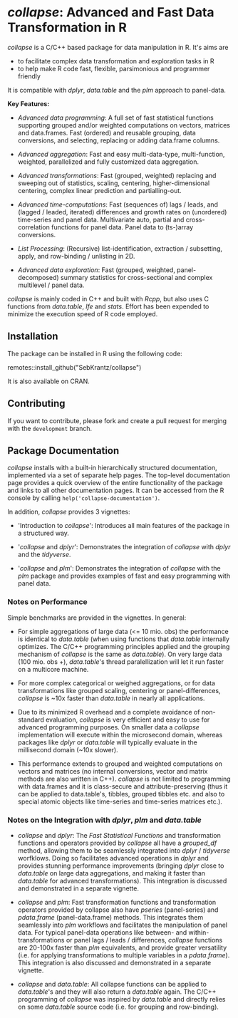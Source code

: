 # *collapse*: Advanced and Fast Data Transformation in R


*collapse* is a C/C++ based package for data manipulation in R. It's aims are

* to facilitate complex data transformation and exploration tasks in R
* to help make R code fast, flexible, parsimonious and programmer friendly 

It is compatible with *dplyr*, *data.table* and the *plm* approach to panel-data.

**Key Features:**

*  *Advanced data programming*: A full set of fast statistical functions supporting grouped and/or weighted computations on vectors, matrices and data.frames. Fast (ordered) and reusable grouping, data conversions, and selecting, replacing or adding data.frame columns. 

*  *Advanced aggregation*: Fast and easy multi-data-type, multi-function, weighted, parallelized and fully customized data aggregation. 

*  *Advanced transformations*: Fast (grouped, weighted) replacing and sweeping out of statistics, scaling, centering, higher-dimensional centering, complex linear prediction and partialling-out. 

*  *Advanced time-computations*: Fast (sequences of) lags / leads, and (lagged / leaded, iterated) differences and growth rates on (unordered) time-series and panel data. Multivariate auto, partial and cross-correlation functions for panel data. Panel data to (ts-)array conversions. 

*  *List Processing*: (Recursive) list-identification, extraction / subsetting, apply, and row-binding / unlisting in 2D. 

* *Advanced data exploration*: Fast (grouped, weighted, panel-decomposed) summary statistics for cross-sectional and complex multilevel / panel data. 

*collapse* is mainly coded in C++ and built with *Rcpp*, but also uses C functions from *data.table*, *lfe* and *stats*. Effort has been expended to minimize the 
execution speed of R code employed. 

## Installation

The package can be installed in R using the following code:

remotes::install_github("SebKrantz/collapse")

It is also available on CRAN. 

## Contributing

If you want to contribute, please fork and create a pull request for merging with the `development` branch.

## Package Documentation
*collapse* installs with a built-in hierarchically structured documentation, implemented via a set of separate help pages. The top-level documentation page provides a quick overview of the entire functionality of the package and links to all other documentation pages. It can be accessed from the R console by calling `help('collapse-documentation')`. 

In addition, *collapse* provides 3 vignettes:

* 'Introduction to *collapse*': Introduces all main features of the package in a structured way.

* '*collapse* and *dplyr*': Demonstrates the integration of *collapse* with *dplyr* and the *tidyverse*.

* '*collapse* and *plm*': Demonstrates the integration of *collapse* with the *plm* package and provides examples of fast and easy programming with panel data. 

### Notes on Performance 
Simple benchmarks are provided in the vignettes. In general:

* For simple aggregations of large data (<= 10 mio. obs) the performance is identical to *data.table* (when using functions that *data.table* internally optimizes. The C/C++ programming principles applied and the grouping mechanism of *collapse* is the same as *data.table*). On very large data (100 mio. obs +), *data.table*'s thread paralellization will let it run faster on a multicore machine. 

* For more complex categorical or weighed aggregations, or for data transformations like grouped scaling, centering or panel-differences, *collapse* is ~10x faster than *data.table* in nearly all applications. 

* Due to its minimized R overhead and a complete avoidance of non-standard evaluation, *collapse* is very efficient and easy to use for advanced programming purposes. On smaller data a *collapse* implementation will execute within the microsecond domain, whereas packages like *dplyr* or *data.table* will typically evaluate in the millisecond domain (~10x slower).

* This performance extends to grouped and weighted computations on vectors and matrices (no internal conversions, vector and matrix methods are also written in C++). *collapse* is not limited to programming with data.frames and it is class-secure and attribute-preserving (thus it can be applied to data.table's, tibbles, grouped tibbles etc. and also to special atomic objects like time-series and time-series matrices etc.).

### Notes on the Integration with *dplyr*, *plm* and *data.table* 

* *collapse* and *dplyr*: The *Fast Statistical Functions* and transformation functions and operators provided by *collapse* all have a *grouped_df* method, allowing them to be seamlessly integrated into *dplyr* / *tidyverse* worfklows. Doing so facilitates advanced operations in *dplyr* and provides stunning performance improvements (bringing *dplyr* close to *data.table* on large data aggregations, and making it faster than *data.table* for advanced transformations). This integration is discussed and demonstrated in a separate vignette. 

* *collapse* and *plm*: Fast transformation functions and transformation operators provided by collapse also have *pseries* (panel-series) and *pdata.frame* (panel-data.frame) methods. This integrates them seamlessly into *plm* workflows and facilitates the manipulation of panel data. For typical panel-data operations like between- and within-transformations or panel lags / leads / differences, *collapse* functions are 20-100x faster than *plm* equivalents, and provide greater versatility (i.e. for applying transformations to multiple variables in a *pdata.frame*). This integration is also discussed and demonstrated in a separate vignette. 

* *collapse* and *data.table*: All collapse functions can be applied to *data.table*'s and they will also return a *data.table* again. The C/C++ programming of *collapse* was inspired by *data.table* and directly relies on some *data.table* source code (i.e. for grouping and row-binding). 


